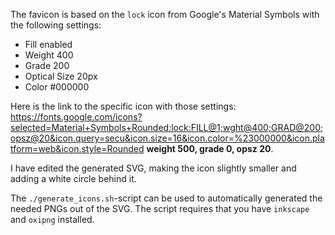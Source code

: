 The favicon is based on the `lock` icon from Google's Material Symbols with the following settings:
- Fill enabled
- Weight 400
- Grade 200
- Optical Size 20px
- Color #000000

Here is the link to the specific icon with those settings: <https://fonts.google.com/icons?selected=Material+Symbols+Rounded:lock:FILL@1;wght@400;GRAD@200;opsz@20&icon.query=secu&icon.size=16&icon.color=%23000000&icon.platform=web&icon.style=Rounded>
**weight 500, grade 0, opsz 20**.

I have edited the generated SVG, making the icon slightly smaller and adding a white circle behind it.

The `./generate_icons.sh`-script can be used to automatically generated the needed PNGs out of the SVG.
The script requires that you have `inkscape` and `oxipng` installed.
